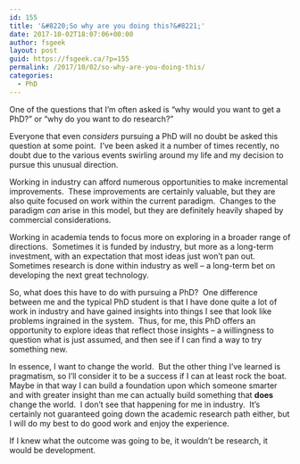 ```yaml
---
id: 155
title: '&#8220;So why are you doing this?&#8221;'
date: 2017-10-02T18:07:06+00:00
author: fsgeek
layout: post
guid: https://fsgeek.ca/?p=155
permalink: /2017/10/02/so-why-are-you-doing-this/
categories:
  - PhD
---
```

One of the questions that I&#8217;m often asked is &#8220;why would you want to get a PhD?&#8221; or &#8220;why do you want to do research?&#8221;

Everyone that even _considers_ pursuing a PhD will no doubt be asked this question at some point.  I&#8217;ve been asked it a number of times recently, no doubt due to the various events swirling around my life and my decision to pursue this unusual direction.

Working in industry can afford numerous opportunities to make incremental improvements.  These improvements are certainly valuable, but they are also quite focused on work within the current paradigm.  Changes to the paradigm _can_ arise in this model, but they are definitely heavily shaped by commercial considerations.

Working in academia tends to focus more on exploring in a broader range of directions.  Sometimes it is funded by industry, but more as a long-term investment, with an expectation that most ideas just won&#8217;t pan out.  Sometimes research is done within industry as well &#8211; a long-term bet on developing the next great technology.

So, what does this have to do with pursuing a PhD?  One difference between me and the typical PhD student is that I have done quite a lot of work in industry and have gained insights into things I see that look like problems ingrained in the system.  Thus, for me, this PhD offers an opportunity to explore ideas that reflect those insights &#8211; a willingness to question what is just assumed, and then see if I can find a way to try something new.

In essence, I want to change the world.  But the other thing I&#8217;ve learned is pragmatism, so I&#8217;ll consider it to be a success if I can at least rock the boat.  Maybe in that way I can build a foundation upon which someone smarter and with greater insight than me can actually build something that **does** change the world.  I don&#8217;t see that happening for me in industry.  It&#8217;s certainly not guaranteed going down the academic research path either, but I will do my best to do good work and enjoy the experience.

If I knew what the outcome was going to be, it wouldn&#8217;t be research, it would be development.

&nbsp;